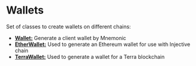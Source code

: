 # Wallets

Set of classes to create wallets on different chains:

* [**Wallet:**](wallet-class.md) Generate a client wallet by Mnemonic
* [**EtherWallet:**](etherwallet.md) Used to generate an Ethereum wallet for use with Injective chain
* [**TerraWallet:**](terrawallet.md) Used to generate a wallet for a Terra blockchain

